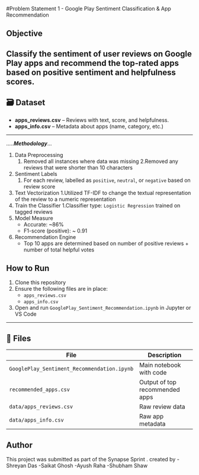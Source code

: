 #Problem Statement 1 - Google Play Sentiment Classification & App Recommendation

## Objective

Classify the sentiment of user reviews on Google Play apps and recommend the top-rated apps based on positive sentiment and helpfulness scores.
------
## 🗃️ Dataset
- **apps_reviews.csv** – Reviews with text, score, and helpfulness.
- **apps_info.csv** – Metadata about apps (name, category, etc.)

---------
.....***Methodology***...
1. Data Preprocessing 
	1. Removed all instances where data was missing 
	2.Removed any reviews that were shorter than 10 characters
2. Sentiment Labels 
	1. For each review, labelled as `positive`, `neutral`, or `negative` based on review score 
3. Text Vectorization 
 1.Utilized TF-IDF to change the textual representation of the review to a numeric representation 
4. Train the Classifier 
 1.Classifier type: `Logistic Regression` trained on tagged reviews 
5. Model Measure 
	- Accurate: ~86% 
	- F1-score (positive): ~ 0.91 
6. Recommendation Engine 
	- Top 10 apps are determined based on number of positive reviews + number of total helpful votes

## How to Run

1. Clone this repository
2. Ensure the following files are in place:
   - `apps_reviews.csv`
   - `apps_info.csv`
3. Open and run `GooglePlay_Sentiment_Recommendation.ipynb` in Jupyter or VS Code

---

## 📁 Files

| File                             | Description                          |
|----------------------------------|--------------------------------------|
| `GooglePlay_Sentiment_Recommendation.ipynb` | Main notebook with code |
| `recommended_apps.csv`          | Output of top recommended apps       |
| `data/apps_reviews.csv`         | Raw review data                      |
| `data/apps_info.csv`            | Raw app metadata                     |

## Author
This project was submitted as part of the Synapse Sprint .
created by
-Shreyan Das
-Saikat Ghosh
-Ayush Raha
-Shubham Shaw
